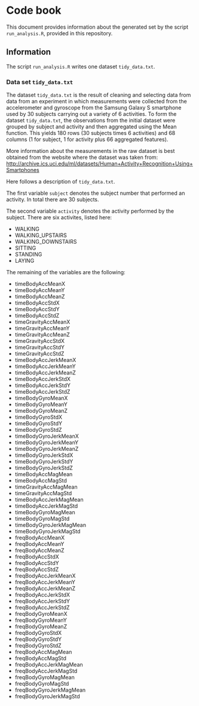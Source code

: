 # Code book 

This document provides information about the generated set by the script `run_analysis.R`, provided in this repository.

## Information
The script `run_analysis.R` writes one dataset `tidy_data.txt`. 

### Data set `tidy_data.txt`

The dataset `tidy_data.txt` is the result of cleaning and selecting data from data from an experiment in which measurements were collected from the accelerometer and gyroscope from the Samsung Galaxy S smartphone used by 30 subjects carrying out a variety of 6 activities. To form the dataset `tidy_data.txt`, the observations from the initial dataset were grouped by subject and activity and then aggregated using the Mean function. This yields 180 rows (30 subjects times 6 activities) and 68 columns (1 for subject, 1 for activity plus 66 aggregated features).

More information about the measurements in the raw dataset is best obtained from the website where the dataset was taken from:
http://archive.ics.uci.edu/ml/datasets/Human+Activity+Recognition+Using+Smartphones 

Here follows a description of `tidy_data.txt`.

The first variable `subject` denotes the subject number that performed an activity. In total there are 30 subjects.

The second variable `activity` denotes the activity performed by the subject. There are six activites, listed here:

* WALKING
* WALKING_UPSTAIRS
* WALKING_DOWNSTAIRS
* SITTING
* STANDING
* LAYING

The remaining of the variables are the following:

* timeBodyAccMeanX     
* timeBodyAccMeanY        
* timeBodyAccMeanZ        
* timeBodyAccStdX         
* timeBodyAccStdY         
* timeBodyAccStdZ         
* timeGravityAccMeanX     
* timeGravityAccMeanY     
* timeGravityAccMeanZ     
* timeGravityAccStdX      
* timeGravityAccStdY      
* timeGravityAccStdZ      
* timeBodyAccJerkMeanX    
* timeBodyAccJerkMeanY    
* timeBodyAccJerkMeanZ    
* timeBodyAccJerkStdX     
* timeBodyAccJerkStdY     
* timeBodyAccJerkStdZ     
* timeBodyGyroMeanX       
* timeBodyGyroMeanY       
* timeBodyGyroMeanZ       
* timeBodyGyroStdX        
* timeBodyGyroStdY        
* timeBodyGyroStdZ        
* timeBodyGyroJerkMeanX   
* timeBodyGyroJerkMeanY   
* timeBodyGyroJerkMeanZ   
* timeBodyGyroJerkStdX    
* timeBodyGyroJerkStdY    
* timeBodyGyroJerkStdZ    
* timeBodyAccMagMean       
* timeBodyAccMagStd        
* timeGravityAccMagMean    
* timeGravityAccMagStd     
* timeBodyAccJerkMagMean   
* timeBodyAccJerkMagStd    
* timeBodyGyroMagMean      
* timeBodyGyroMagStd       
* timeBodyGyroJerkMagMean  
* timeBodyGyroJerkMagStd   
* freqBodyAccMeanX        
* freqBodyAccMeanY        
* freqBodyAccMeanZ        
* freqBodyAccStdX         
* freqBodyAccStdY         
* freqBodyAccStdZ         
* freqBodyAccJerkMeanX    
* freqBodyAccJerkMeanY    
* freqBodyAccJerkMeanZ    
* freqBodyAccJerkStdX     
* freqBodyAccJerkStdY     
* freqBodyAccJerkStdZ     
* freqBodyGyroMeanX       
* freqBodyGyroMeanY       
* freqBodyGyroMeanZ       
* freqBodyGyroStdX        
* freqBodyGyroStdY        
* freqBodyGyroStdZ        
* freqBodyAccMagMean       
* freqBodyAccMagStd        
* freqBodyAccJerkMagMean
* freqBodyAccJerkMagStd
* freqBodyGyroMagMean  
* freqBodyGyroMagStd   
* freqBodyGyroJerkMagMean
* freqBodyGyroJerkMagStd
